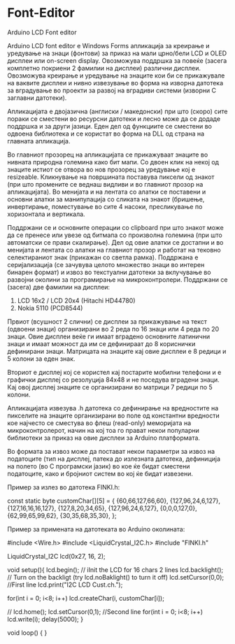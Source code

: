 # Font-Editor

Arduino LCD Font editor

Arduino LCD font editor е Windows Forms апликација за креирање и уредување на знаци (фонтови) за приказ на мали црно/бели  LCD и OLED дисплеи или on-screen display. Овозможува поддршка за повеќе (засега комплетно покриени 2 фамилии на дисплеи) различни дисплеи. Овозможува креирање и уредување на знаците кои би се прикажувале на ваквите дисплеи и нивно извезување во форма на изворна датотека за вградување во проекти за развој на вградиви системи (изворни C заглавни датотеки). 

Апликацијата е двојазична (англиски / македонски) при што (скоро) сите пораки се сместени во ресурсни датотеки и лесно може да се додаде поддршка и за други јазици. Еден дел од функциите се сместени во одвоена библиотека и се користат во форма на DLL од страна на главната апликација. 

Во главниот прозорец на апликацијата се прикажуваат знаците во нивната природна големина како бит мапи. Со двоен клик на некој од знаците истиoт се отвора во нов прозорец за уредување кој е resizeable. Кликнување на површината поставува пиксели од знакот (при што промените се веднаш видливи и во главниот прозор на апликацијата). Во менијата и на лентата со алатки се поставени и основни алатки за манипулација со сликата на знакот (бришење, инвертирање, поместување во сите 4 насоки, пресликување по хоризонтала и вертикала. 

Поддржани се и основните операции со clipboard при што знакот може да се пренесе или увезе од битмапа со произволна големина (при што автоматски се прави скалирање). Дел од овие алатки се достапни и во менијата и лентата со алатки на главниот прозор и работат на тековно селектираниот знак (прикажан со светла рамка). Поддржана е серијализација (се зачувува целото множество знаци во интерен бинарен формат) и извоз во текстуални датотеки за вклучување во развојни околини за програмирање на микроконтролери. 
Поддржани се (засега) две фамилии на дисплеи: 

1.	LCD 16x2 / LCD 20x4 (Hitachi HD44780)
2.	Nokia 5110 (PCD8544)

Првиот (всушност 2 слични) се дисплеи за прикажување на текст (одвоени знаци) организирани во 2 реда по 16 знаци или 4 реда по 20 знаци. Овие дисплеи веќе ги имаат вградено основните латинични знаци и имаат можност да им се дефинираат до 8 кориснички дефинирани знаци. Матрицата на знаците кај овие дисплеи е 8 редици и 5 колони за еден знак. 

Вториот е дисплеј кој се користел кај постарите мобилни телефони и е графички дисплеј со резолуција 84x48 и не поседува вградени знаци. Кај овој дисплеј знаците се организирани во матрици 7 редици по 5 колони. 

Апликацијата извезува .h датотека со дефинирање на вредностите на пикселите на знаците организирани во поле од константни вредности кое најчесто се сместува во флеш (read-only) меморијата на микроконтролерот, начин на кој тоа го прават некои популарни библиотеки за приказ на овие дисплеи за Arduino платформата. 

Во формата за извоз може да постават некои параметри за извоз на податоците (тип на дисплеј, патека до излезната датотека, дефиниција на полето (во C програмски јазик) во кое ќе бидат сместени податоците, како и бројниот систем во кој ќе бидат извезени. 

Пример за излез во датотека FINKI.h:

const static byte customChar[][5] = {
{60,66,127,66,60},
{127,96,24,6,127},
{127,16,16,16,127},
{127,8,20,34,65},
{127,96,24,6,127},
{0,0,0,127,0},
{62,99,65,99,62},
{30,35,68,35,30},
};

Пример за примената на датотеката во Arduino околината:

#include <Wire.h>
#include <LiquidCrystal_I2C.h>
#include "FINKI.h"

LiquidCrystal_I2C lcd(0x27, 16, 2);

void setup(){
  lcd.begin();   // iInit the LCD for 16 chars 2 lines
  lcd.backlight();   // Turn on the backligt (try lcd.noBaklight() to turn it off)
  lcd.setCursor(0,0); //First line
  lcd.print("I2C LCD Cust.ch.");

  for(int i = 0; i<8; i++)
    lcd.createChar(i, customChar[i]);

//  lcd.home();
  lcd.setCursor(0,1); //Second line
  for(int i = 0; i<8; i++)
    lcd.write(i);
  delay(5000);
}

void loop() { }
